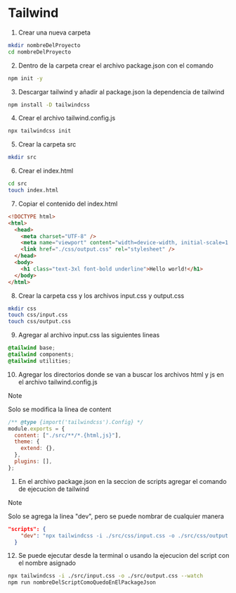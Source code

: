 # Tailwind

1. Crear una nueva carpeta

```bash
mkdir nombreDelProyecto
cd nombreDelProyecto
```

2. Dentro de la carpeta crear el archivo package.json con el comando

```bash
npm init -y
```

3. Descargar tailwind y añadir al package.json la dependencia de tailwind

```bash
npm install -D tailwindcss
```

4. Crear el archivo tailwind.config.js

```bash
npx tailwindcss init
```

5. Crear la carpeta src

```bash
mkdir src
```

6. Crear el index.html

```bash
cd src
touch index.html
```

7. Copiar el contenido del index.html

```html
<!DOCTYPE html>
<html>
  <head>
    <meta charset="UTF-8" />
    <meta name="viewport" content="width=device-width, initial-scale=1.0" />
    <link href="./css/output.css" rel="stylesheet" />
  </head>
  <body>
    <h1 class="text-3xl font-bold underline">Hello world!</h1>
  </body>
</html>
```

8. Crear la carpeta css y los archivos input.css y output.css

```bash
mkdir css
touch css/input.css
touch css/output.css
```

9. Agregar al archivo input.css las siguientes lineas

```css
@tailwind base;
@tailwind components;
@tailwind utilities;
```

10. Agregar los directorios donde se van a buscar los archivos html y js en el archivo tailwind.config.js

> [!NOTE]
> Solo se modifica la linea de content

```js
/** @type {import('tailwindcss').Config} */
module.exports = {
  content: ["./src/**/*.{html,js}"],
  theme: {
    extend: {},
  },
  plugins: [],
};
```

1.  En el archivo package.json en la seccion de scripts agregar el comando de ejecucion de tailwind

> [!NOTE]
> Solo se agrega la linea "dev", pero se puede nombrar de cualquier manera

```json
"scripts": {
    "dev": "npx tailwindcss -i ./src/css/input.css -o ./src/css/output.css --watch"
  }
```

12. Se puede ejecutar desde la terminal o usando la ejecucion del script con el nombre asignado

```bash
npx tailwindcss -i ./src/input.css -o ./src/output.css --watch
npm run nombreDelScriptComoQuedoEnElPackageJson
```
